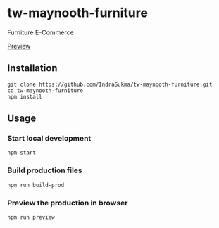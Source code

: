 # tw-maynooth-furniture

Furniture E-Commerce

[Preview](https://indrasukma.github.io/tw-maynooth-furniture/)

## Installation

```
git clone https://github.com/IndraSukma/tw-maynooth-furniture.git
cd tw-maynooth-furniture
npm install
```

## Usage

### Start local development

```
npm start
```

### Build production files

```
npm run build-prod
```

### Preview the production in browser

```
npm run preview
```
